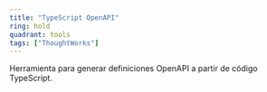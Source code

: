 ```yaml
---
title: "TypeScript OpenAPI"
ring: hold
quadrant: tools
tags: ["ThoughtWorks"]
---
```


Herramienta para generar definiciones OpenAPI a partir de código TypeScript.
